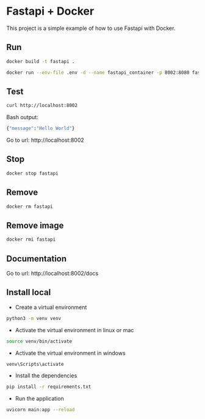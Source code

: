 #  Fastapi + Docker

This project is a simple example of how to use Fastapi with Docker.

## Run

```bash
docker build -t fastapi .
```

```bash
docker run --env-file .env -d --name fastapi_container -p 8002:8080 fastapi
```

## Test

```bash
curl http://localhost:8002
```

Bash output:

```bash
{"message":"Hello World"}
```

Go to url: http://localhost:8002

## Stop

```bash
docker stop fastapi
```

## Remove

```bash
docker rm fastapi
```

## Remove image

```bash
docker rmi fastapi
```

## Documentation

Go to url: http://localhost:8002/docs

## Install local

- Create a virtual environment

```bash
python3 -m venv venv
```

- Activate the virtual environment in linux or mac

```bash
source venv/bin/activate
```

- Activate the virtual environment in windows

```bash
venv\Scripts\activate
```

- Install the dependencies

```bash
pip install -r requirements.txt
```

- Run the application

```bash
uvicorn main:app --reload
```